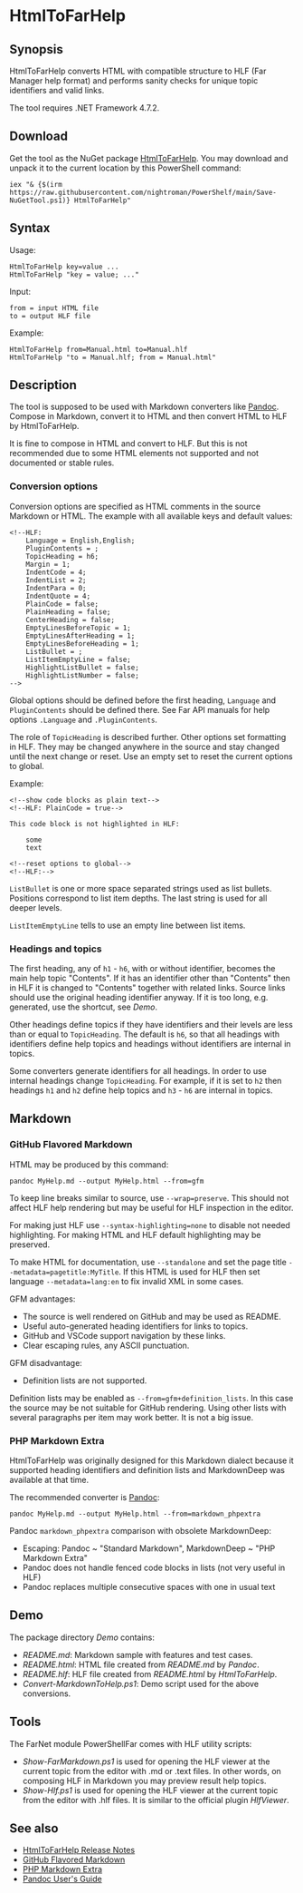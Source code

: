 # HtmlToFarHelp

[Pandoc]: https://github.com/jgm/pandoc

## Synopsis

HtmlToFarHelp converts HTML with compatible structure to HLF (Far Manager help
format) and performs sanity checks for unique topic identifiers and valid links.

The tool requires .NET Framework 4.7.2.

## Download

Get the tool as the NuGet package [HtmlToFarHelp](https://www.nuget.org/packages/HtmlToFarHelp).
You may download and unpack it to the current location by this PowerShell command:

    iex "& {$(irm https://raw.githubusercontent.com/nightroman/PowerShelf/main/Save-NuGetTool.ps1)} HtmlToFarHelp"

## Syntax

Usage:

    HtmlToFarHelp key=value ...
    HtmlToFarHelp "key = value; ..."

Input:

    from = input HTML file
    to = output HLF file

Example:

    HtmlToFarHelp from=Manual.html to=Manual.hlf
    HtmlToFarHelp "to = Manual.hlf; from = Manual.html"

## Description

The tool is supposed to be used with Markdown converters like [Pandoc]. Compose
in Markdown, convert it to HTML and then convert HTML to HLF by HtmlToFarHelp.

It is fine to compose in HTML and convert to HLF. But this is not recommended
due to some HTML elements not supported and not documented or stable rules.

### Conversion options

Conversion options are specified as HTML comments in the source Markdown or
HTML. The example with all available keys and default values:

    <!--HLF:
        Language = English,English;
        PluginContents = ;
        TopicHeading = h6;
        Margin = 1;
        IndentCode = 4;
        IndentList = 2;
        IndentPara = 0;
        IndentQuote = 4;
        PlainCode = false;
        PlainHeading = false;
        CenterHeading = false;
        EmptyLinesBeforeTopic = 1;
        EmptyLinesAfterHeading = 1;
        EmptyLinesBeforeHeading = 1;
        ListBullet = ;
        ListItemEmptyLine = false;
        HighlightListBullet = false;
        HighlightListNumber = false;
    -->

Global options should be defined before the first heading, `Language` and
`PluginContents` should be defined there. See Far API manuals for help
options `.Language` and `.PluginContents`.

The role of `TopicHeading` is described further. Other options set formatting
in HLF. They may be changed anywhere in the source and stay changed until the
next change or reset. Use an empty set to reset the current options to global.

Example:

    <!--show code blocks as plain text-->
    <!--HLF: PlainCode = true-->

    This code block is not highlighted in HLF:

        some
        text

    <!--reset options to global-->
    <!--HLF:-->

`ListBullet` is one or more space separated strings used as list bullets.
Positions correspond to list item depths. The last string is used for all
deeper levels.

`ListItemEmptyLine` tells to use an empty line between list items.

### Headings and topics

The first heading, any of `h1` - `h6`, with or without identifier, becomes the
main help topic "Contents". If it has an identifier other than "Contents" then
in HLF it is changed to "Contents" together with related links. Source links
should use the original heading identifier anyway. If it is too long, e.g.
generated, use the shortcut, see *Demo*.

Other headings define topics if they have identifiers and their levels are less
than or equal to `TopicHeading`. The default is `h6`, so that all headings with
identifiers define help topics and headings without identifiers are internal in
topics.

Some converters generate identifiers for all headings. In order to use internal
headings change `TopicHeading`. For example, if it is set to `h2` then headings
`h1` and `h2` define help topics and `h3` - `h6` are internal in topics.

## Markdown

### GitHub Flavored Markdown

HTML may be produced by this command:

    pandoc MyHelp.md --output MyHelp.html --from=gfm

To keep line breaks similar to source, use `--wrap=preserve`. This should not
affect HLF help rendering but may be useful for HLF inspection in the editor.

For making just HLF use `--syntax-highlighting=none` to disable not needed
highlighting. For making HTML and HLF default highlighting may be preserved.

To make HTML for documentation, use `--standalone` and set the page title
`--metadata=pagetitle:MyTitle`. If this HTML is used for HLF then set
language `--metadata=lang:en` to fix invalid XML in some cases.

GFM advantages:

- The source is well rendered on GitHub and may be used as README.
- Useful auto-generated heading identifiers for links to topics.
- GitHub and VSCode support navigation by these links.
- Clear escaping rules, any ASCII punctuation.

GFM disadvantage:

- Definition lists are not supported.

Definition lists may be enabled as `--from=gfm+definition_lists`. In this case
the source may be not suitable for GitHub rendering. Using other lists with
several paragraphs per item may work better. It is not a big issue.

### PHP Markdown Extra

HtmlToFarHelp was originally designed for this Markdown dialect because it
supported heading identifiers and definition lists and MarkdownDeep was
available at that time.

The recommended converter is [Pandoc]:

    pandoc MyHelp.md --output MyHelp.html --from=markdown_phpextra

Pandoc `markdown_phpextra` comparison with obsolete MarkdownDeep:

- Escaping: Pandoc ~ "Standard Markdown", MarkdownDeep ~ "PHP Markdown Extra"
- Pandoc does not handle fenced code blocks in lists (not very useful in HLF)
- Pandoc replaces multiple consecutive spaces with one in usual text

## Demo

The package directory *Demo* contains:

- *README.md*: Markdown sample with features and test cases.
- *README.html*: HTML file created from *README.md* by *Pandoc*.
- *README.hlf*: HLF file created from *README.html* by *HtmlToFarHelp*.
- *Convert-MarkdownToHelp.ps1*: Demo script used for the above conversions.

## Tools

The FarNet module PowerShellFar comes with HLF utility scripts:

- *Show-FarMarkdown.ps1* is used for opening the HLF viewer at the current topic
  from the editor with .md or .text files. In other words, on composing HLF in
  Markdown you may preview result help topics.
- *Show-Hlf.ps1* is used for opening the HLF viewer at the current topic from
  the editor with .hlf files. It is similar to the official plugin *HlfViewer*.

## See also

- [HtmlToFarHelp Release Notes](https://github.com/nightroman/FarNet/blob/main/HelpDown/HtmlToFarHelp/Release-Notes.md)
- [GitHub Flavored Markdown](https://github.github.com/gfm/)
- [PHP Markdown Extra](https://michelf.ca/projects/php-markdown/extra/)
- [Pandoc User's Guide](https://pandoc.org/MANUAL.html)
